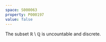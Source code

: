```yaml
---
space: S000063
property: P000197
value: false
---
```


The subset $\mathbb R\setminus \mathbb Q$ is uncountable and discrete.
